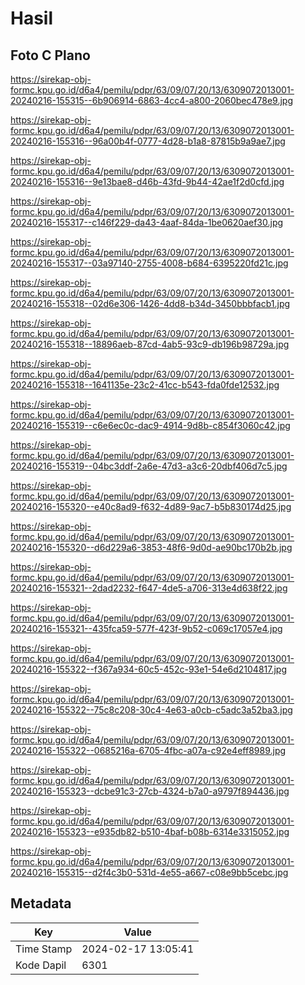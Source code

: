 # Hasil

## Foto C Plano

https://sirekap-obj-formc.kpu.go.id/d6a4/pemilu/pdpr/63/09/07/20/13/6309072013001-20240216-155315--6b906914-6863-4cc4-a800-2060bec478e9.jpg

https://sirekap-obj-formc.kpu.go.id/d6a4/pemilu/pdpr/63/09/07/20/13/6309072013001-20240216-155316--96a00b4f-0777-4d28-b1a8-87815b9a9ae7.jpg

https://sirekap-obj-formc.kpu.go.id/d6a4/pemilu/pdpr/63/09/07/20/13/6309072013001-20240216-155316--9e13bae8-d46b-43fd-9b44-42ae1f2d0cfd.jpg

https://sirekap-obj-formc.kpu.go.id/d6a4/pemilu/pdpr/63/09/07/20/13/6309072013001-20240216-155317--c146f229-da43-4aaf-84da-1be0620aef30.jpg

https://sirekap-obj-formc.kpu.go.id/d6a4/pemilu/pdpr/63/09/07/20/13/6309072013001-20240216-155317--03a97140-2755-4008-b684-6395220fd21c.jpg

https://sirekap-obj-formc.kpu.go.id/d6a4/pemilu/pdpr/63/09/07/20/13/6309072013001-20240216-155318--02d6e306-1426-4dd8-b34d-3450bbbfacb1.jpg

https://sirekap-obj-formc.kpu.go.id/d6a4/pemilu/pdpr/63/09/07/20/13/6309072013001-20240216-155318--18896aeb-87cd-4ab5-93c9-db196b98729a.jpg

https://sirekap-obj-formc.kpu.go.id/d6a4/pemilu/pdpr/63/09/07/20/13/6309072013001-20240216-155318--1641135e-23c2-41cc-b543-fda0fde12532.jpg

https://sirekap-obj-formc.kpu.go.id/d6a4/pemilu/pdpr/63/09/07/20/13/6309072013001-20240216-155319--c6e6ec0c-dac9-4914-9d8b-c854f3060c42.jpg

https://sirekap-obj-formc.kpu.go.id/d6a4/pemilu/pdpr/63/09/07/20/13/6309072013001-20240216-155319--04bc3ddf-2a6e-47d3-a3c6-20dbf406d7c5.jpg

https://sirekap-obj-formc.kpu.go.id/d6a4/pemilu/pdpr/63/09/07/20/13/6309072013001-20240216-155320--e40c8ad9-f632-4d89-9ac7-b5b830174d25.jpg

https://sirekap-obj-formc.kpu.go.id/d6a4/pemilu/pdpr/63/09/07/20/13/6309072013001-20240216-155320--d6d229a6-3853-48f6-9d0d-ae90bc170b2b.jpg

https://sirekap-obj-formc.kpu.go.id/d6a4/pemilu/pdpr/63/09/07/20/13/6309072013001-20240216-155321--2dad2232-f647-4de5-a706-313e4d638f22.jpg

https://sirekap-obj-formc.kpu.go.id/d6a4/pemilu/pdpr/63/09/07/20/13/6309072013001-20240216-155321--435fca59-577f-423f-9b52-c069c17057e4.jpg

https://sirekap-obj-formc.kpu.go.id/d6a4/pemilu/pdpr/63/09/07/20/13/6309072013001-20240216-155322--f367a934-60c5-452c-93e1-54e6d2104817.jpg

https://sirekap-obj-formc.kpu.go.id/d6a4/pemilu/pdpr/63/09/07/20/13/6309072013001-20240216-155322--75c8c208-30c4-4e63-a0cb-c5adc3a52ba3.jpg

https://sirekap-obj-formc.kpu.go.id/d6a4/pemilu/pdpr/63/09/07/20/13/6309072013001-20240216-155322--0685216a-6705-4fbc-a07a-c92e4eff8989.jpg

https://sirekap-obj-formc.kpu.go.id/d6a4/pemilu/pdpr/63/09/07/20/13/6309072013001-20240216-155323--dcbe91c3-27cb-4324-b7a0-a9797f894436.jpg

https://sirekap-obj-formc.kpu.go.id/d6a4/pemilu/pdpr/63/09/07/20/13/6309072013001-20240216-155323--e935db82-b510-4baf-b08b-6314e3315052.jpg

https://sirekap-obj-formc.kpu.go.id/d6a4/pemilu/pdpr/63/09/07/20/13/6309072013001-20240216-155315--d2f4c3b0-531d-4e55-a667-c08e9bb5cebc.jpg


## Metadata

| Key        | Value               |
| ---------- | ------------------- |
| Time Stamp | 2024-02-17 13:05:41 |
| Kode Dapil | 6301                |



